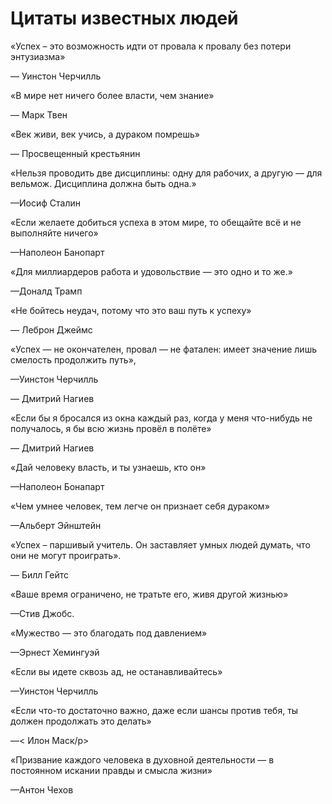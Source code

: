 <html>
<h1>Цитаты известных людей</h1>
  <div class="quote">
    <p>«Успех – это возможность идти от провала к провалу без потери энтузиазма»</p>
    <p class="author">— Уинстон Черчилль</p>
  </div>
  <div class="quote">
    <p>«В мире нет ничего более власти, чем знание»</p>
    <p class="author">— Марк Твен</p>
  </div>
  <div class="quote">
    <p>«Век живи, век учись, а дураком помрешь»</p>
    <p class="author">— Просвещенный крестьянин</p>
  </div>
   <div class="quote">
    <p>«Нельзя проводить две дисциплины: одну для рабочих, а другую — для вельмож. Дисциплина должна быть одна.»</p>
    <p class="author">—Иосиф Сталин</p>
  </div>
  <div class="quote">
    <p>«Если желаете добиться успеха в этом мире, то обещайте всё и не выполняйте ничего»</p>
    <p class="author">—Наполеон Банопарт</p>
</div>
    <div class="quote">
    <p>«Для миллиардеров работа и удовольствие — это одно и то же.»</p>
    <p class="author">—Доналд Трамп</p>
</div>
</body>
 <div class="quote">
    <p>«Не бойтесь неудач, потому что это ваш путь к успеху» <p>
    <p class="author">— Леброн Джеймс</p>   
</html>
<div class="quote">
<P> «Успех — не окончателен, провал — не фатален: имеет значение лишь смелость продолжить путь»,</P>
<p class="author">—Уинстон Черчилль</p>
 — Дмитрий Нагиев
<div class="quote">
<P>«Если бы я бросался из окна каждый раз, когда у меня что-нибудь не получалось, я бы всю жизнь провёл в полёте» </P>
<p class="author"> — Дмитрий Нагиев</p>
  <div class="quote">
<P>«Дай человеку власть, и ты узнаешь, кто он» </P>
<p class="author">—Наполеон Бонапарт</p>
     <div class="quote">
<P> «Чем умнее человек, тем легче он признает себя дураком»</P>
<p class="author">—Альберт Эйнштейн</p>   
       <div class="quote">
<P>«Успех – паршивый учитель. Он заставляет умных людей думать, что они не могут проиграть».</P>
<p class="author">— Билл Гейтс</p>
         <div class="quote">
<P> «Ваше время ограничено, не тратьте его, живя другой жизнью»</P>
<p class="author">—Стив Джобс.</p> 
        <div class="quote">
<P> «Мужество — это благодать под давлением» </P>
<p class="author">—Эрнест Хемингуэй</p>
           <div class="quote">
<P> «Если вы идете сквозь ад, не останавливайтесь»</P>
<p class="author">—Уинстон Черчилль</p>
              <div class="quote">
<P> «Если что-то достаточно важно, даже если шансы против тебя, ты должен продолжать это делать»</P>
<p class="author">—< Илон Маск/p>
   <div class="quote">
<P> «Призвание каждого человека в духовной деятельности — в постоянном искании правды и смысла жизни»  </P>
<p class="author">—Антон Чехов    </P>
 <div class="quote">
<P> </P>
<p class="author"></p></html>

    

